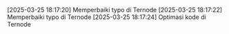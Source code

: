 [2025-03-25 18:17:20] Memperbaiki typo di Ternode
[2025-03-25 18:17:22] Memperbaiki typo di Ternode
[2025-03-25 18:17:24] Optimasi kode di Ternode

